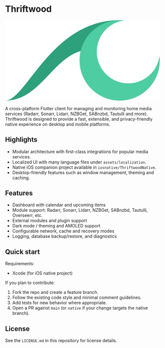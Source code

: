 # Thriftwood

![Thriftwood logo](assets/images/branding_logo.png)

A cross-platform Flutter client for managing and monitoring home media services (Radarr, Sonarr, Lidarr, NZBGet, SABnzbd, Tautulli and more). Thriftwood is designed to provide a fast, extensible, and privacy-friendly native experience on desktop and mobile platforms.

## Highlights

- Modular architecture with first-class integrations for popular media services.
- Localized UI with many language files under `assets/localization`.
- Native iOS companion project available in `iosnative/ThriftwoodNative`.
- Desktop-friendly features such as window management, theming and caching.

## Features

- Dashboard with calendar and upcoming items
- Module support: Radarr, Sonarr, Lidarr, NZBGet, SABnzbd, Tautulli, Overseerr, etc.
- External modules and plugin support
- Dark mode / theming and AMOLED support
- Configurable network, cache and recovery modes
- Logging, database backup/restore, and diagnostics

## Quick start

Requirements:

- Xcode (for iOS native project)


If you plan to contribute:

1. Fork the repo and create a feature branch.
2. Follow the existing code style and minimal comment guidelines.
3. Add tests for new behavior where appropriate.
4. Open a PR against `main` (or `native` if your change targets the native branch).

## License

See the `LICENSE.md` in this repository for license details.
